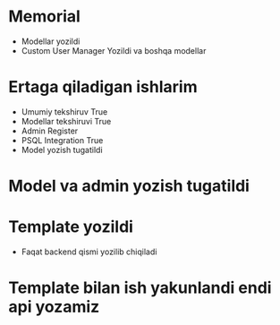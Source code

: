 # Memorial
* Modellar yozildi
* Custom User Manager Yozildi va boshqa modellar 
# Ertaga qiladigan ishlarim 
* Umumiy tekshiruv True
* Modellar tekshiruvi True
* Admin Register
* PSQL Integration True
* Model yozish tugatildi
# Model va admin yozish tugatildi
# Template yozildi
* Faqat backend qismi yozilib chiqiladi
# Template bilan ish yakunlandi endi api yozamiz